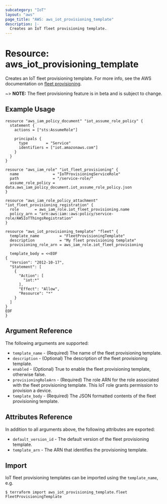 ```yaml
---
subcategory: "IoT"
layout: "aws"
page_title: "AWS: aws_iot_provisioning_template"
description: |-
  Creates an IoT fleet provisioning template.
---
```


# Resource: aws_iot_provisioning_template

Creates an IoT fleet provisioning template. For more info, see the AWS documentation on [fleet provisioning](https://docs.aws.amazon.com/iot/latest/developerguide/provision-wo-cert.html).

~> **NOTE:** The fleet provisioning feature is in beta and is subject to change.

## Example Usage

```hcl
resource "aws_iam_policy_document" "iot_assume_role_policy" {
  statement {
    actions = ["sts:AssumeRole"]

    principals {
      type        = "Service"
      identifiers = ["iot.amazonaws.com"]
    }
  }
}

resource "aws_iam_role" "iot_fleet_provisioning" {
  name               = "IoTProvisioningServiceRole"
  path               = "/service-role/"
  assume_role_policy = data.aws_iam_policy_document.iot_assume_role_policy.json
}

resource "aws_iam_role_policy_attachment" "iot_fleet_provisioning_registration" {
  role       = aws_iam_role.iot_fleet_provisioning.name
  policy_arn = "arn:aws:iam::aws:policy/service-role/AWSIoTThingsRegistration"
}

resource "aws_iot_provisioning_template" "fleet" {
  template_name         = "FleetProvisioningTemplate"
  description           = "My fleet provisioning template"
  provisioning_role_arn = aws_iam_role.iot_fleet_provisioning

  template_body = <<EOF
{
  "Version": "2012-10-17",
  "Statement": [
    {
      "Action": [
        "iot:*"
      ],
      "Effect": "Allow",
      "Resource": "*"
    }
  ]
}
EOF
}
```

## Argument Reference

The following arguments are supported:

* `template_name` - (Required) The name of the fleet provisioning template.
* `description` - (Optional) The description of the fleet provisioning template.
* `enabled` - (Optional) True to enable the fleet provisioning template, otherwise false.
* `provisioningRoleArn` - (Required) The role ARN for the role associated with the fleet provisioning template. This IoT role grants permission to provision a device.
* `template_body` - (Required) The JSON formatted contents of the fleet provisioning template.

## Attributes Reference

In addition to all arguments above, the following attributes are exported:

* `default_version_id` - The default version of the fleet provisioning template.
* `template_arn` - The ARN that identifies the provisioning template.

## Import

IoT fleet provisioning templates can be imported using the `template_name`, e.g.

```
$ terraform import aws_iot_provisioning_template.fleet FleetProvisioningTemplate
```
